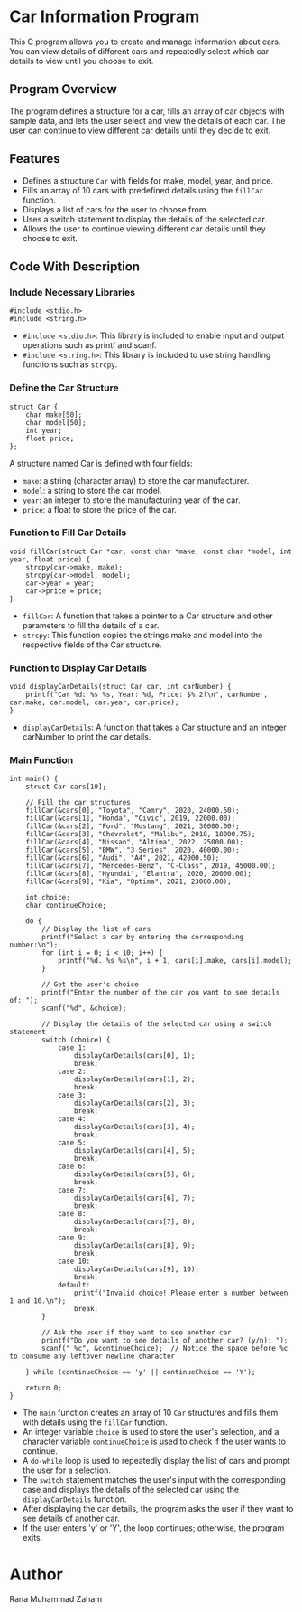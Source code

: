 # Car Information Program

This C program allows you to create and manage information about cars. You can view details of different cars and repeatedly select which car details to view until you choose to exit.

## Program Overview

The program defines a structure for a car, fills an array of car objects with sample data, and lets the user select and view the details of each car. The user can continue to view different car details until they decide to exit.

## Features

- Defines a structure `Car` with fields for make, model, year, and price.
- Fills an array of 10 cars with predefined details using the `fillCar` function.
- Displays a list of cars for the user to choose from.
- Uses a switch statement to display the details of the selected car.
- Allows the user to continue viewing different car details until they choose to exit.

## Code With Description
### Include Necessary Libraries
```
#include <stdio.h>
#include <string.h>
```
- `#include <stdio.h>`: This library is included to enable input and output operations such as printf and scanf.
- `#include <string.h>`: This library is included to use string handling functions such as `strcpy`.
### Define the Car Structure
```
struct Car {
    char make[50];
    char model[50];
    int year;
    float price;
};
```
A structure named Car is defined with four fields:
- `make`: a string (character array) to store the car manufacturer.
- `model`: a string to store the car model.
- `year`: an integer to store the manufacturing year of the car.
- `price`: a float to store the price of the car.
### Function to Fill Car Details
```
void fillCar(struct Car *car, const char *make, const char *model, int year, float price) {
    strcpy(car->make, make);
    strcpy(car->model, model);
    car->year = year;
    car->price = price;
}
```
- `fillCar`: A function that takes a pointer to a Car structure and other parameters to fill the details of a car.
- `strcpy`: This function copies the strings make and model into the respective fields of the Car structure.
### Function to Display Car Details
```
void displayCarDetails(struct Car car, int carNumber) {
    printf("Car %d: %s %s, Year: %d, Price: $%.2f\n", carNumber, car.make, car.model, car.year, car.price);
}
```
- `displayCarDetails`: A function that takes a Car structure and an integer carNumber to print the car details.
### Main Function
```
int main() {
    struct Car cars[10];

    // Fill the car structures
    fillCar(&cars[0], "Toyota", "Camry", 2020, 24000.50);
    fillCar(&cars[1], "Honda", "Civic", 2019, 22000.00);
    fillCar(&cars[2], "Ford", "Mustang", 2021, 30000.00);
    fillCar(&cars[3], "Chevrolet", "Malibu", 2018, 18000.75);
    fillCar(&cars[4], "Nissan", "Altima", 2022, 25000.00);
    fillCar(&cars[5], "BMW", "3 Series", 2020, 40000.00);
    fillCar(&cars[6], "Audi", "A4", 2021, 42000.50);
    fillCar(&cars[7], "Mercedes-Benz", "C-Class", 2019, 45000.00);
    fillCar(&cars[8], "Hyundai", "Elantra", 2020, 20000.00);
    fillCar(&cars[9], "Kia", "Optima", 2021, 23000.00);

    int choice;
    char continueChoice;

    do {
        // Display the list of cars
        printf("Select a car by entering the corresponding number:\n");
        for (int i = 0; i < 10; i++) {
            printf("%d. %s %s\n", i + 1, cars[i].make, cars[i].model);
        }

        // Get the user's choice
        printf("Enter the number of the car you want to see details of: ");
        scanf("%d", &choice);

        // Display the details of the selected car using a switch statement
        switch (choice) {
            case 1:
                displayCarDetails(cars[0], 1);
                break;
            case 2:
                displayCarDetails(cars[1], 2);
                break;
            case 3:
                displayCarDetails(cars[2], 3);
                break;
            case 4:
                displayCarDetails(cars[3], 4);
                break;
            case 5:
                displayCarDetails(cars[4], 5);
                break;
            case 6:
                displayCarDetails(cars[5], 6);
                break;
            case 7:
                displayCarDetails(cars[6], 7);
                break;
            case 8:
                displayCarDetails(cars[7], 8);
                break;
            case 9:
                displayCarDetails(cars[8], 9);
                break;
            case 10:
                displayCarDetails(cars[9], 10);
                break;
            default:
                printf("Invalid choice! Please enter a number between 1 and 10.\n");
                break;
        }

        // Ask the user if they want to see another car
        printf("Do you want to see details of another car? (y/n): ");
        scanf(" %c", &continueChoice);  // Notice the space before %c to consume any leftover newline character

    } while (continueChoice == 'y' || continueChoice == 'Y');

    return 0;
}
```
- The `main` function creates an array of 10 `Car` structures and fills them with details using the `fillCar` function.
- An integer variable `choice` is used to store the user's selection, and a character variable `continueChoice` is used to check if the user wants to continue.
- A `do-while` loop is used to repeatedly display the list of cars and prompt the user for a selection.
- The `switch` statement matches the user's input with the corresponding case and displays the details of the selected car using the `displayCarDetails` function.
- After displaying the car details, the program asks the user if they want to see details of another car.
- If the user enters 'y' or 'Y', the loop continues; otherwise, the program exits.

# Author
Rana Muhammad Zaham